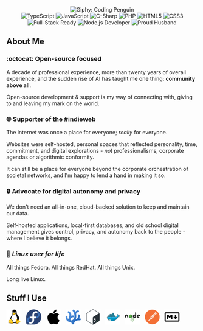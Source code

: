 <div align="center">
  <img src="assets/images/giphy.gif" title="Giphy: Coding Penguin" width="33%" height="auto" alt="Giphy: Coding Penguin" />
</div>

<div align="center">
  <img src="https://img.shields.io/badge/TypeScript-3178c6?logo=typescript&logoColor=white" title="TypeScript" alt="TypeScript" />
  <img src="https://img.shields.io/badge/JavaScript-f7df1e?logo=javascript&logoColor=black" title="JavaScript" alt="JavaScript" />
  <img src="https://img.shields.io/badge/C%23-239120?logo=dotnet&logoColor=white" title="C-Sharp" alt="C-Sharp" />
  <img src="https://img.shields.io/badge/PHP-777bb4?logo=php&logoColor=white" title="PHP" alt="PHP" />
  <img src="https://img.shields.io/badge/HTML5-e34f26?logo=html5&logoColor=white" title="HTML5" alt="HTML5" />
  <img src="https://img.shields.io/badge/CSS-1572b6?logo=css&logoColor=white" title="CSS3" alt="CSS3" />
</div>

<div align="center">
  <img src="https://img.shields.io/badge/Full--Stack-Ready-007acc" title="Full-Stack Ready" alt="Full-Stack Ready" />
  <img src="https://img.shields.io/badge/Node.js-Developer-3c873a?logo=node.js&logoColor=white" title="Node.js Developer" alt="Node.js Developer" />
  <img src="https://img.shields.io/badge/Proud-Husband-6f42c1" title="Proud Husband" alt="Proud Husband" />
</div>

## About Me

### :octocat: Open-source focused

A decade of professional experience, more than twenty years of overall experience, and the sudden rise of AI has taught me one thing: **community above all**. 

Open-source development & support is my way of connecting with, giving to and leaving my mark on the world.

### 🌐 Supporter of the #indieweb

The internet was once a place for everyone; _really_ for everyone. 

Websites were self-hosted, personal spaces that reflected personality, time, commitment, and digital explorations - _not_ professionalisms, corporate agendas or algorithmic conformity.

It can still be a place for everyone beyond the corporate orchestration of societal networks, and I'm happy to lend a hand in making it so.  

### 🔒 Advocate for digital autonomy and privacy

We don't need an all-in-one, cloud-backed solution to keep and maintain our data.

Self-hosted applications, local-first databases, and old school digital management gives control, privacy, and autonomy back to the people - where I believe it belongs.

### 🐧 _Linux user for life_

All things Fedora. All things RedHat. All things Unix. 

Long live Linux.

## Stuff I Use
<div id="Uses" style="display: flex; flex-direction: row; gap: 12px;">
  
  <!-- Systems -->
  <img src="https://github.com/devicons/devicon/blob/master/icons/linux/linux-original.svg" title="Linux" alt="Linux" width="40" height="40" /> 
  <img src="https://github.com/devicons/devicon/blob/master/icons/fedora/fedora-original.svg" title="Fedora" alt="Fedora" width="40" height="40" /> 
  <img src="https://github.com/devicons/devicon/blob/master/icons/apple/apple-original.svg" title="Apple" alt="Apple" width="40" height="40" />
  
  <!-- Tools -->
  <img src="https://github.com/devicons/devicon/blob/master/icons/vscodium/vscodium-original.svg" title="VSCodium" alt="VSCodium" width="40" height="40" />
  <img src="https://github.com/devicons/devicon/blob/master/icons/bash/bash-original.svg" title="Bash" alt="Bash" width="40" height="40" />
  <img src="https://github.com/devicons/devicon/blob/master/icons/docker/docker-original.svg" title="Docker" alt="Docker" width="40" height="40" />
  <img src="https://github.com/devicons/devicon/blob/master/icons/nodejs/nodejs-original-wordmark.svg" title="NodeJS" alt="NodeJS" width="40" height="40" />
  <img src="https://github.com/devicons/devicon/blob/master/icons/postman/postman-original.svg" title="Postman" alt="Postman" width="40" height="40" />
  <img src="https://github.com/devicons/devicon/blob/master/icons/markdown/markdown-original.svg" title="Markdown" alt="Markdown" width="40" height="40" />

</div>
